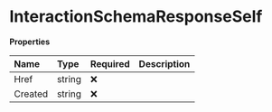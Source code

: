 # InteractionSchemaResponseSelf

**Properties**

| Name    | Type   | Required | Description |
| :------ | :----- | :------- | :---------- |
| Href    | string | ❌       |             |
| Created | string | ❌       |             |

<!-- This file was generated by liblab | https://liblab.com/ -->
